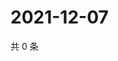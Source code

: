 # 2021-12-07

共 0 条

<!-- BEGIN WEIBO -->
<!-- 最后更新时间 Tue Dec 07 2021 21:25:06 GMT+0800 (China Standard Time) -->

<!-- END WEIBO -->
